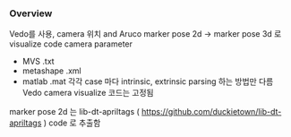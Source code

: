 ### Overview
Vedo를 사용, camera 위치 and Aruco marker pose 2d -> marker pose 3d 로 visualize code
camera parameter 
- MVS .txt
- metashape .xml
- matlab .mat
각각 case 마다 intrinsic, extrinsic parsing 하는 방법만 다름
Vedo camera visualize 코드는 고정됨

marker pose 2d 는 lib-dt-apriltags ( https://github.com/duckietown/lib-dt-apriltags ) code 로 추출함
